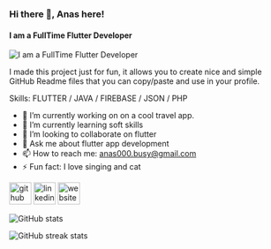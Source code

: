 ### Hi there 👋, Anas here!
#### I am a FullTime Flutter Developer
![I am a FullTime Flutter Developer](https://images.pexels.com/photos/1629236/pexels-photo-1629236.jpeg?auto=compress&cs=tinysrgb&w=1260&h=750&dpr=1)

I made this project just for fun, it allows you to create nice and simple GitHub Readme files that you can copy/paste and use in your profile.

Skills: FLUTTER / JAVA / FIREBASE / JSON / PHP

- 🔭 I’m currently working on on a cool travel app. 
- 🌱 I’m currently learning soft skills 
- 👯 I’m looking to collaborate on flutter 
- 💬 Ask me about flutter app development 
- 📫 How to reach me: anas000.busy@gmail.com 
- ⚡ Fun fact: I love singing and cat 


[<img src='https://cdn.jsdelivr.net/npm/simple-icons@3.0.1/icons/github.svg' alt='github' height='40'>](https://github.com/AnasFn)  [<img src='https://cdn.jsdelivr.net/npm/simple-icons@3.0.1/icons/linkedin.svg' alt='linkedin' height='40'>](https://www.linkedin.com/in/anas-aryan-58a941247/)  [<img src='https://cdn.jsdelivr.net/npm/simple-icons@3.0.1/icons/icloud.svg' alt='website' height='40'>](anasaryan.com)  

![GitHub stats](https://github-readme-stats.vercel.app/api?username=AnasFn&show_icons=true)  

![GitHub streak stats](https://streak-stats.demolab.com/?user=AnasFn)  

